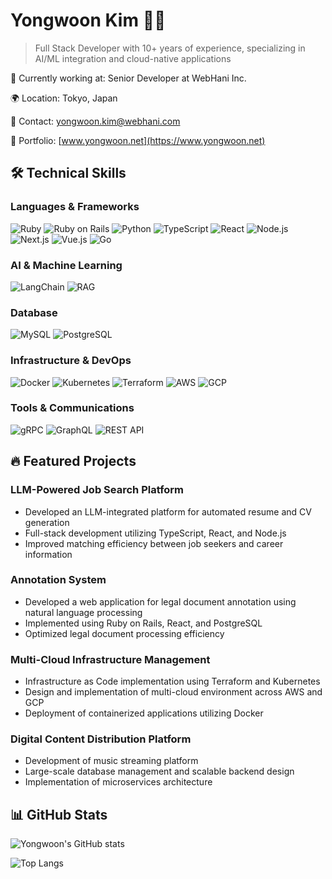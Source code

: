 # Yongwoon Kim 👨‍💻

> Full Stack Developer with 10+ years of experience, specializing in AI/ML integration and cloud-native applications

🏢 Currently working at: Senior Developer at WebHani Inc.

🌍 Location: Tokyo, Japan

📧 Contact: yongwoon.kim@webhani.com

🔗 Portfolio: [www.yongwoon.net](https://www.yongwoon.net)


## 🛠 Technical Skills

### Languages & Frameworks
![Ruby](https://img.shields.io/badge/-Ruby-CC342D?style=flat-square&logo=ruby&logoColor=white) ![Ruby on Rails](https://img.shields.io/badge/-Ruby%20on%20Rails-CC0000?style=flat-square&logo=ruby-on-rails&logoColor=white) ![Python](https://img.shields.io/badge/-Python-3776AB?style=flat-square&logo=python&logoColor=white) ![TypeScript](https://img.shields.io/badge/-TypeScript-3178C6?style=flat-square&logo=typescript&logoColor=white) ![React](https://img.shields.io/badge/-React-61DAFB?style=flat-square&logo=react&logoColor=black) ![Node.js](https://img.shields.io/badge/-Node.js-339933?style=flat-square&logo=node.js&logoColor=white) ![Next.js](https://img.shields.io/badge/-Next.js-000000?style=flat-square&logo=next.js&logoColor=white) ![Vue.js](https://img.shields.io/badge/-Vue.js-4FC08D?style=flat-square&logo=vue.js&logoColor=white) ![Go](https://img.shields.io/badge/-Go-00ADD8?style=flat-square&logo=go&logoColor=white)

### AI & Machine Learning

![LangChain](https://img.shields.io/badge/LangChain-🦜%20AI-blue?style=flat-square) ![RAG](https://img.shields.io/badge/RAG-Retrieval%20Augmented%20Generation-green?style=flat-square)


### Database
![MySQL](https://img.shields.io/badge/-MySQL-4479A1?style=flat-square&logo=mysql&logoColor=white) ![PostgreSQL](https://img.shields.io/badge/-PostgreSQL-336791?style=flat-square&logo=postgresql&logoColor=white)

### Infrastructure & DevOps
![Docker](https://img.shields.io/badge/-Docker-2496ED?style=flat-square&logo=docker&logoColor=white) ![Kubernetes](https://img.shields.io/badge/-Kubernetes-326CE5?style=flat-square&logo=kubernetes&logoColor=white) ![Terraform](https://img.shields.io/badge/-Terraform-7B42BC?style=flat-square&logo=terraform&logoColor=white) ![AWS](https://img.shields.io/badge/-AWS-232F3E?style=flat-square&logo=amazon-aws&logoColor=white) ![GCP](https://img.shields.io/badge/-GCP-4285F4?style=flat-square&logo=google-cloud&logoColor=white)

### Tools & Communications
![gRPC](https://img.shields.io/badge/-gRPC-2DA675?style=flat-square&logo=grpc&logoColor=white) ![GraphQL](https://img.shields.io/badge/-GraphQL-E10098?style=flat-square&logo=graphql&logoColor=white) ![REST API](https://img.shields.io/badge/-REST%20API-009688?style=flat-square&logo=fastapi&logoColor=white)


## 🔥 Featured Projects

### LLM-Powered Job Search Platform
- Developed an LLM-integrated platform for automated resume and CV generation
- Full-stack development utilizing TypeScript, React, and Node.js
- Improved matching efficiency between job seekers and career information

### Annotation System
- Developed a web application for legal document annotation using natural language processing
- Implemented using Ruby on Rails, React, and PostgreSQL
- Optimized legal document processing efficiency

### Multi-Cloud Infrastructure Management
- Infrastructure as Code implementation using Terraform and Kubernetes
- Design and implementation of multi-cloud environment across AWS and GCP
- Deployment of containerized applications utilizing Docker

### Digital Content Distribution Platform
- Development of music streaming platform
- Large-scale database management and scalable backend design
- Implementation of microservices architecture


## 📊 GitHub Stats

![Yongwoon's GitHub stats](https://github-readme-stats.vercel.app/api?username=yongwoon&show_icons=true&theme=radical&count_private=true)

![Top Langs](https://github-readme-stats.vercel.app/api/top-langs/?username=yongwoon&layout=compact&theme=radical)
